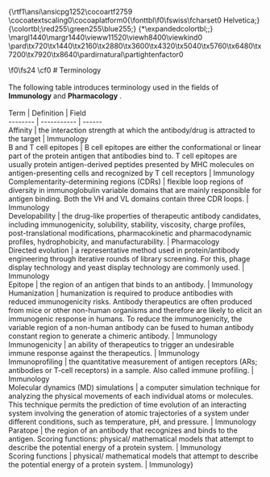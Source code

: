 {\rtf1\ansi\ansicpg1252\cocoartf2759
\cocoatextscaling0\cocoaplatform0{\fonttbl\f0\fswiss\fcharset0 Helvetica;}
{\colortbl;\red255\green255\blue255;}
{\*\expandedcolortbl;;}
\margl1440\margr1440\vieww11520\viewh8400\viewkind0
\pard\tx720\tx1440\tx2160\tx2880\tx3600\tx4320\tx5040\tx5760\tx6480\tx7200\tx7920\tx8640\pardirnatural\partightenfactor0

\f0\fs24 \cf0 # Terminology\
\
The following table introduces terminology used in the fields of __Immunology__ and __Pharmacology__ .\
\
Term | Definition | Field\
-------- | ----------- | ------\
Affinity | the interaction strength at which the antibody/drug is attracted to the target | Immunology\
B and T cell epitopes | B cell epitopes are either the conformational or linear part of the protein antigen that antibodies bind to. T cell epitopes are usually protein antigen-derived peptides presented by MHC molecules on antigen-presenting cells and recognized by T cell receptors | Immunology \
Complementarity-determining regions (CDRs) | flexible loop regions of diversity in immunoglobulin variable domains that are mainly responsible for antigen binding. Both the VH and VL domains contain three CDR loops. | Immunology\
Developability | the drug-like properties of therapeutic antibody candidates, including immunogenicity, solubility, stability, viscosity, charge profiles, post-translational modifications, pharmacokinetic and pharmacodynamic profiles, hydrophobicity, and manufacturability. | Pharmacology\
Directed evolution | a representative method used in protein/antibody engineering through iterative rounds of library screening. For this, phage display technology and yeast display technology are commonly used. | Immunology\
Epitope | the region of an antigen that binds to an antibody. | Immunology\
Humanization | humanization is required to produce antibodies with reduced immunogenicity risks. Antibody therapeutics are often produced from mice or other non-human organisms and therefore are likely to elicit an immunogenic response in humans. To reduce the immunogenicity, the variable region of a non-human antibody can be fused to human antibody constant region to generate a chimeric antibody. | Immunology\
Immunogenicity | an ability of therapeutics to trigger an undesirable immune response against the therapeutics. | Immunology\
Immunoprofiling | the quantitative measurement of antigen receptors (ARs; antibodies or T-cell receptors) in a sample. Also called immune profiling. | Immunology\
Molecular dynamics (MD) simulations | a computer simulation technique for analyzing the physical movements of each individual atoms or molecules. This technique permits the prediction of time evolution of an interacting system involving the generation of atomic trajectories of a system under different conditions, such as temperature, pH, and pressure. | Immunology\
Paratope | the region of an antibody that recognizes and binds to the antigen. Scoring functions: physical/ mathematical models that attempt to describe the potential energy of a protein system. | Immunology\
Scoring functions | physical/ mathematical models that attempt to describe the potential energy of a protein system. | Immunology}